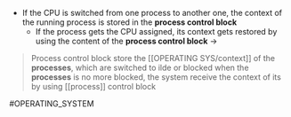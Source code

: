 * If the CPU is switched from one process to another one, the context of the running process is stored in the **process control block**
	* If the process gets the CPU assigned, its context gets restored by using the content of the **process control block**
->
> Process control block store the [[OPERATING SYS/context]] of the **processes**, which are switched to ilde or blocked
> when the **processes** is no more blocked, the system receive the context of its by using [[process]] control block



#OPERATING_SYSTEM 